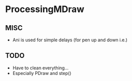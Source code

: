 # ProcessingMDraw

## MISC
- Ani is used for simple delays (for pen up and down i.e.)

## TODO
- Have to clean everything...
- Especially PDraw and step()
